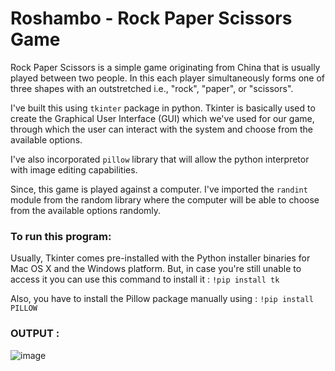 # Roshambo - Rock Paper Scissors Game 

Rock Paper Scissors is a simple game originating from China that is usually played between two people.
In this each player simultaneously forms one of three shapes with an outstretched i.e., "rock", "paper", or "scissors".

I've built this using `tkinter` package in python. Tkinter is basically used to create the Graphical User Interface (GUI) which we've used for our
game, through which the user can interact with the system and choose from the available options.

I've also incorporated `pillow` library that will allow the python interpretor with image editing capabilities.

Since, this game is played against a computer. I've imported the `randint` module from the random library where the computer will be 
able to choose from the available options randomly.

### To run this program:

Usually, Tkinter comes pre-installed with the Python installer binaries for Mac OS X and the Windows platform. But, in case you're still unable to access 
it you can use this command to install it : `!pip install tk`

Also, you have to install the Pillow package manually using : `!pip install PILLOW`

### **OUTPUT :**

![image](https://user-images.githubusercontent.com/76815843/178944433-ba29db19-9e62-4f4a-b7af-0e596995d5fc.png)


